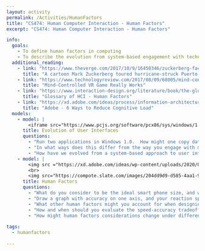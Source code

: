 ```yaml
---
layout: activity
permalink: /Activities/HumanFactors
title: "CS474: Human Computer Interaction - Human Factors"
excerpt: "CS474: Human Computer Interaction - Human Factors"

info: 
  goals: 
    - To define human factors in computing
    - To describe the evolution from system-based engagement with technology to a more seamless task-based approach
  additional_reading:
    - link: "https://www.theverge.com/2017/10/9/16450346/zuckerberg-facebook-spaces-puerto-rico-virtual-reality-hurricane"
      title: "A cartoon Mark Zuckerberg toured hurricane-struck Puerto Rico in virtual reality"    
    - link: "https://www.technologyreview.com/2017/08/09/68005/mind-controlled-vr-game-really-works/"
      title: "Mind-Controlled VR Game Really Works" 
    - link: "https://www.interaction-design.org/literature/book/the-glossary-of-human-computer-interaction/human-factors"
      title: "Glossary of HCI - Human Factors"
    - link: "https://xd.adobe.com/ideas/process/information-architecture/6-ways-to-reduce-cognitive-load-for-a-better-ui/"
      title: "Adobe - 6 Ways to Reduce Cognitive Load"    
  models:
    - model: |
        <iframe src="https://www.pcjs.org/software/pcx86/sys/windows/1.01/" width="100%" height="800"></iframe>
      title: Evolution of User Interfaces
      questions:
        - "Run two applications in Windows 1.0.  How might one copy data between two applications?"
        - "In what ways does this differ from the way you engage with multiple tasks today?  In what ways did this interface inform the modern Windows interface?"
        - "How have we evolved from a system-based approach to user interfaces to a task-based approach?"
    - model: |
        <img src ="https://xd.adobe.com/ideas/wp-content/uploads/2020/07/6-ways-to-reduce-cognitive-load-for-a-better-ui-3.png.webp" alt="An overloaded website example from Arngren via Adobe">
        <br>
        <img src="https://compote.slate.com/images/204dd9d9-d585-4aa1-92f0-b6588a688d3f.jpeg?width=840&rect=1560x1040&offset=0x0" alt="A large smart phone being supported by the pinky finger by Jonathan L. Fischer on Slate">
      title: Human Factors
      questions:
        - "What do you consider to be the ideal smart phone size, and why?"
        - "Draw a graph with accuracy on one axis, and your reaction speed on the other.  If you were to plot these against one another for some task, for example, for clicking a button as soon as it appears on the screen, how might this plot look?"
        - "What other human factors might you account for when designing a software system?"
        - "How and when should you evaluate the speed-accuracy tradeoff and other physiological and psychological human factors?"
        - "How might human factors considerations change under different modalities; for example, looking at a button to click on it versus tapping it with a finger?"
        
tags:
  - humanfactors
  
---
```


